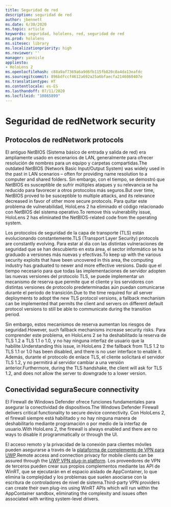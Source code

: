 ```yaml
---
title: Seguridad de red
description: seguridad de red
author: jbennett
ms.date: 6/30/2020
ms.topic: article
keywords: seguridad, hololens, red, seguridad de red
ms.prod: hololens
ms.sitesec: library
ms.localizationpriority: high
ms.reviewer: ''
manager: yannisle
appliesto:
- HoloLens 2
ms.openlocfilehash: c88a9af7369a6a9d6fb115fb820c0a4da13eafdc
ms.sourcegitcommit: 896bdfccf4612a692a25a6bfaecfa2146860407e
ms.translationtype: HT
ms.contentlocale: es-ES
ms.lasthandoff: 07/11/2020
ms.locfileid: "10865899"
---
```

# <span data-ttu-id="56965-104">Seguridad de red</span><span class="sxs-lookup"><span data-stu-id="56965-104">Network security</span></span>

## <span data-ttu-id="56965-105">Protocolos de red</span><span class="sxs-lookup"><span data-stu-id="56965-105">Network protocols</span></span>

<span data-ttu-id="56965-106">El antiguo NetBIOS (Sistema básico de entrada y salida de red) era ampliamente usado en escenarios de LAN, generalmente para ofrecer resolución de nombres para un equipo y carpetas compartidas.</span><span class="sxs-lookup"><span data-stu-id="56965-106">The outdated NetBIOS (Network Basic Input/Output System) was widely used in the past in LAN scenarios – often for providing name resolution to a computer and shared folders.</span></span> <span data-ttu-id="56965-107">Sin embargo, con el tiempo, se demostró que NetBIOS es susceptible de sufrir múltiples ataques y su relevancia se ha reducido para favorecer a otros protocolos más seguros.</span><span class="sxs-lookup"><span data-stu-id="56965-107">But over time, NetBIOS proved to be susceptible to multiple attacks, and its relevance decreased in favor of other more secure protocols.</span></span> <span data-ttu-id="56965-108">Para quitar este problema de vulnerabilidad, HoloLens 2 ha eliminado el código relacionado con NetBIOS del sistema operativo.</span><span class="sxs-lookup"><span data-stu-id="56965-108">To remove this vulnerability issue, HoloLens 2 has eliminated the NetBIOS-related code from the operating system.</span></span>

<span data-ttu-id="56965-109">Los protocolos de seguridad de la capa de transporte (TLS) están evolucionando constantemente.</span><span class="sxs-lookup"><span data-stu-id="56965-109">TLS (Transport Layer Security) protocols are constantly evolving.</span></span> <span data-ttu-id="56965-110">Para estar al día con las distintas vulneraciones de seguridad que se han descubierto en esta área, el sector informático se ha graduado a versiones más nuevas y efectivas.</span><span class="sxs-lookup"><span data-stu-id="56965-110">To keep up with the various security exploits that have been uncovered in this area, the computing industry has graduated to newer and more effective versions.</span></span> <span data-ttu-id="56965-111">Dado que el tiempo necesario para que todas las implementaciones de servidor adopten las nuevas versiones del protocolo TLS, se puede implementar un mecanismo de reserva que permite que el cliente y los servidores con distintas versiones de protocolo predeterminadas aún puedan comunicarse durante el período de transición.</span><span class="sxs-lookup"><span data-stu-id="56965-111">Due to the time required for all server deployments to adopt the new TLS protocol versions, a fallback mechanism can be implemented that permits the client and servers on different default protocol versions to still be able to communicate during the transition period.</span></span>

<span data-ttu-id="56965-112">Sin embargo, estos mecanismos de reserva aumentan los riesgos de seguridad.</span><span class="sxs-lookup"><span data-stu-id="56965-112">However, such fallback mechanisms increase security risks.</span></span> <span data-ttu-id="56965-113">Para comprender este problema, en HoloLens 2 se ha deshabilitado la reserva de TLS 1.2 a TLS 1.1 o 1.0, y no hay ninguna interfaz de usuario que la habilite.</span><span class="sxs-lookup"><span data-stu-id="56965-113">Understanding this issue, in HoloLens 2 the fallback from TLS 1.2 to TLS 1.1 or 1.0 has been disabled, and there is no user interface to enable it.</span></span> <span data-ttu-id="56965-114">Además, durante el protocolo de enlace TLS, el cliente solicitará el servidor TLS 1.2, y no permitirá al servidor cambiar a una versión anterior.</span><span class="sxs-lookup"><span data-stu-id="56965-114">Furthermore, during the TLS handshake, the client will ask for TLS 1.2, and does not allow the server to downgrade to a lower version.</span></span>

## <span data-ttu-id="56965-115">Conectividad segura</span><span class="sxs-lookup"><span data-stu-id="56965-115">Secure connectivity</span></span> 

<span data-ttu-id="56965-116">El Firewall de Windows Defender ofrece funciones fundamentales para asegurar la conectividad de dispositivos.</span><span class="sxs-lookup"><span data-stu-id="56965-116">The Windows Defender Firewall delivers critical functionality to secure device connectivity.</span></span> <span data-ttu-id="56965-117">Con HoloLens 2, el firewall siempre está habilitado y no hay ninguna manera de deshabilitarlo mediante programación o por medio de la interfaz de usuario.</span><span class="sxs-lookup"><span data-stu-id="56965-117">With HoloLens 2, the firewall is always enabled and there are no ways to disable it programmatically or through the UI.</span></span>

<span data-ttu-id="56965-118">El acceso remoto y la privacidad de la conexión para clientes móviles pueden asegurarse a través de la [plataforma de complemento de VPN para UWP](https://docs.microsoft.com/uwp/api/Windows.Networking.Vpn?view=winrt-19041).</span><span class="sxs-lookup"><span data-stu-id="56965-118">Remote access and connection privacy for mobile clients can be assured through the [UWP VPN plug-in platform](https://docs.microsoft.com/uwp/api/Windows.Networking.Vpn?view=winrt-19041).</span></span> <span data-ttu-id="56965-119">Los proveedores de VPN de terceros pueden crear sus propios complementos mediante las API de WinRT, que se ejecutarán en el espacio aislado de AppContainer, lo que elimina la complejidad y los problemas que suelen asociarse con la escritura de controladores de nivel de sistema.</span><span class="sxs-lookup"><span data-stu-id="56965-119">Third-party VPN providers can create their own plug-ins using WinRT APIs which will run within the AppContainer sandbox, eliminating the complexity and issues often associated with writing system-level drivers.</span></span>

